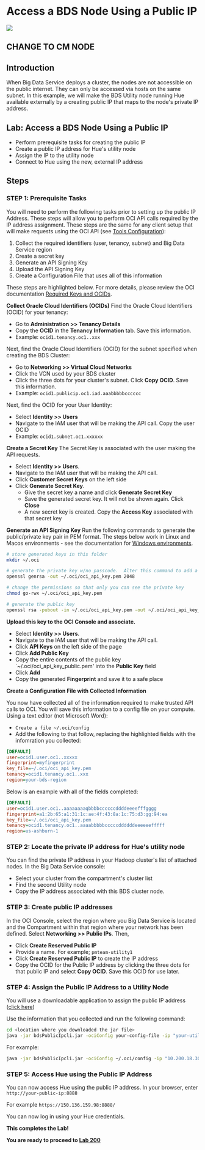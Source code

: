 # Access a BDS Node Using a Public IP
  ![](images/100/Title-100.png)


## CHANGE TO CM NODE
## Introduction

When Big Data Service deploys a cluster, the nodes are not accessible on the public internet.  They can only be accessed via hosts on the same subnet.  In this example, we will make the BDS Utility node running Hue available externally by a creating public IP that maps to the node's private IP address.

## Lab:  Access a BDS Node Using a Public IP

* Perform prerequisite tasks for creating the public IP
* Create a public IP address for Hue's utility node
* Assign the IP to the utility node
* Connect to Hue using the new, external IP address

## Steps

### **STEP 1:** Prerequisite Tasks 
You will need to perform the following tasks prior to setting up the public IP Address.  These steps will allow you to perform OCI API calls required by the IP address assignment.  These steps are the same for any client setup that will make requests using the OCI API (see [Tools Configuration](https://docs.cloud.oracle.com/iaas/Content/ToolsConfig.htm)):
1. Collect the required identifiers (user, tenancy, subnet) and Big Data Service region
1. Create a secret key
1. Generate an API Signing Key
1. Upload the API Signing Key
1. Create a Configuration File that uses all of this information

These steps are highlighted below.  For more details, please review the OCI documentation [Required Keys and OCIDs](https://docs.cloud.oracle.com/iaas/Content/API/Concepts/apisigningkey.htm).

**Collect Oracle Cloud Identifiers (OCIDs)**
Find the Oracle Cloud Identifiers (OCID) for your tenancy:
* Go to **Administration >> Tenancy Details**
* Copy the **OCID** in the **Tenancy Information** tab.  Save this information.
* Example:  `ocid1.tenancy.oc1..xxx`

Next, find the Oracle Cloud Identifiers (OCID) for the subnet specified when creating the BDS Cluster:
* Go to **Networking >> Virtual Cloud Networks**
* Click the VCN used by your BDS cluster
* Click the three dots for your cluster's subnet.  Click **Copy OCID**.  Save this information.
* Example:  `ocid1.publicip.oc1.iad.aaabbbbbcccccc`

Next, find the OCID for your User Identity:
* Select **Identity >> Users**
* Navigate to the IAM user that will be making the API call.  Copy the user OCID
* Example:  `ocid1.subnet.oc1.xxxxxx`

**Create a Secret Key**
The Secret Key is associated with the user making the API requests.  
* Select **Identity >> Users**.  
* Navigate to the IAM user that will be making the API call.
* Click **Customer Secret Keys** on the left side
* Click **Generate Secret Key**.  
    * Give the secret key a name and click **Generate Secret Key**
    * Save the generated secret key.  It will not be shown again.  Click **Close**
    * A new secret key is created.  Copy the **Access Key** associated with that secret key

**Generate an API Signing Key**
Run the following commands to generate the public/private key pair in PEM format.  The steps below work in Linux and Macos environments - see the documentation for [Windows environments](https://docs.cloud.oracle.com/iaas/Content/API/Concepts/apisigningkey.htm).
```bash
# store generated keys in this folder
mkdir ~/.oci

# generate the private key w/no passcode.  Alter this command to add a passcode
openssl genrsa -out ~/.oci/oci_api_key.pem 2048

# change the permissions so that only you can see the private key
chmod go-rwx ~/.oci/oci_api_key.pem

# generate the public key
openssl rsa -pubout -in ~/.oci/oci_api_key.pem -out ~/.oci/oci_api_key_public.pem
```

**Upload this key to the OCI Console and associate.**
* Select **Identity >> Users**.  
* Navigate to the IAM user that will be making the API call.
* Click **API Keys** on the left side of the page
* Click **Add Public Key**
* Copy the entire contents of the public key `~/.oci/oci_api_key_public.pem' into the **Public Key** field
* Click **Add**
* Copy the generated **Fingerprint** and save it to a safe place

**Create a Configuration File with Collected Information**

You now have collected all of the information required to make trusted API calls to OCI.  You will save this information to a config file on your compute.  Using a text editor (not Microsoft Word):
* `Create a file ~/.oci/config`
* Add the following to that follow, replacing the highlighted fields with the infomration you collected:
```INI
[DEFAULT]
user=ocid1.user.oc1..xxxxx
fingerprint=myfingerprint
key_file=~/.oci/oci_api_key.pem
tenancy=ocid1.tenancy.oc1..xxx
region=your-bds-region
```
Below is an example with all of the fields completed:
```INI
[DEFAULT]
user=ocid1.user.oc1..aaaaaaaaqbbbbccccccddddeeeefffgggg
fingerprint=a1:2b:65:a1:31:1c:ae:4f:43:8a:1c:75:d3:gg:94:ea
key_file=~/.oci/oci_api_key.pem
tenancy=ocid1.tenancy.oc1..aaaabbbbbcccccddddddeeeeeefffff
region=us-ashburn-1
```

### **STEP 2:** Locate the private IP address for Hue's utility node
You can find the private IP address in your Hadoop cluster's list of attached nodes.  In the Big Data Service console: 
* Select your cluster from the compartment's cluster list
* Find the second Utility node
* Copy the IP address associated with this BDS cluster node.


### **STEP 3:** Create public IP addresses
In the OCI Console, select the region where you Big Data Service is located and the Compartment within that region where your network has been defined.  Select **Networking >> Public IPs**.  Then,
* Click **Create Reserved Public IP**
* Provide a name.  For example; `pmteam-utility1`
* Click **Create Reserved Public IP** to create the IP address
* Copy the OCID for the Public IP address by clicking the three dots for that public IP and select **Copy OCID**.  Save this OCID for use later.


### **STEP 4:** Assign the Public IP Address to a Utility Node
You will use a downloadable application to assign the public IP address ([click here](https://confluence.oci.oraclecorp.com/pages/viewpage.action?spaceKey=BDSOCI&title=Public+IP+Assignment+and+Un-assignment+On+OCI&preview=/164693968/164871250/bdsPublicIpcli.jar))

Use the information that you collected and run the following command:

```bash
cd <location where you downloaded the jar file>
java -jar bdsPublicIpcli.jar -ociConfig your-config-file -ip "your-utility-node-private-ip" -subnetId "your-subnet-ocid" -operation attach -publicIpId "your-public-ip-ocid"
```

For example:
```bash
java -jar bdsPublicIpcli.jar -ociConfig ~/.oci/config -ip "10.200.18.30" -subnetId "ocid1.subnet.oc1.iad.aaaaaaaacb7rucoodgxp75b7srwgni2kkykutpugzwhdcesw76iwxcfruoya" -operation attach -publicIpId "ocid1.publicip.oc1.iad.aaaaaaaavgc4tmwohvca6me4uue4csi3vnbsr2hdvli5zavuaga5eath7i5q"
```
### **STEP 5:** Access Hue using the Public IP Address
You can now access Hue using the public IP address.  In your browser, enter
`http://your-public-ip:8888`

For example
`https://150.136.159.98:8888/`

You can now log in using your Hue credentials.

**This completes the Lab!**

**You are ready to proceed to [Lab 200](LabGuide200.md)**
